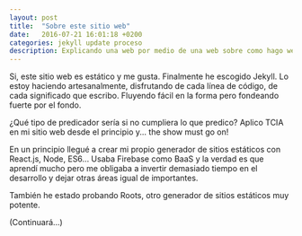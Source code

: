 ```yaml
---
layout: post
title:  "Sobre este sitio web"
date:   2016-07-21 16:01:18 +0200
categories: jekyll update proceso
description: Explicando una web por medio de una web sobre como hago webs (y porqué)
---
```


Si, este sitio web es estático y me gusta. Finalmente he escogido Jekyll. Lo estoy haciendo artesanalmente, disfrutando de cada línea de código, de cada significado que escribo. Fluyendo fácil en la forma pero fondeando fuerte por el fondo.

¿Qué tipo de predicador sería si no cumpliera lo que predico? Aplico TCIA en mi sitio web desde el principio y... the show must go on!

En un principio llegué a crear mi propio generador de sitios estáticos con React.js, Node, ES6... Usaba Firebase como BaaS y la verdad es que aprendí mucho pero me obligaba a invertir demasiado tiempo en el desarrollo y dejar otras áreas igual de importantes.

También he estado probando Roots, otro generador de sitios estáticos muy potente.

(Continuará...)
